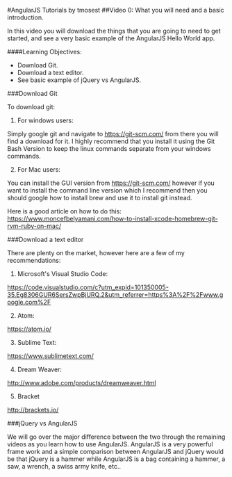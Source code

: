 #AngularJS Tutorials by tmosest
##Video 0: What you will need and a basic introduction.

In this video you will download the things that you are going to need to get started,
and see a very basic example of the AngularJS Hello World app.

####Learning Objectives:
* Download Git.
* Download a text editor.
* See basic example of jQuery vs AngularJS.

###Download Git

To download git:

1) For windows users:

Simply google git and navigate to https://git-scm.com/ from there you will find a download for it. I highly recommend that you install it using the Git Bash Version to keep the linux commands separate from your windows commands.

2) For Mac users:

You can install the GUI version from https://git-scm.com/ however if you want to install the command line version which I recommend then you should google how to install brew and use it to install git instead.

Here is a good article on how to do this: https://www.moncefbelyamani.com/how-to-install-xcode-homebrew-git-rvm-ruby-on-mac/

###Download a text editor

There are plenty on the market, however here are a few of my recommendations:

1) Microsoft's Visual Studio Code:

https://code.visualstudio.com/c?utm_expid=101350005-35.Eg8306GUR6SersZwpBjURQ.2&utm_referrer=https%3A%2F%2Fwww.google.com%2F

2) Atom:

https://atom.io/

3) Sublime Text:

https://www.sublimetext.com/

4) Dream Weaver:

http://www.adobe.com/products/dreamweaver.html

5) Bracket

http://brackets.io/

###jQuery vs AngularJS

We will go over the major difference between the two through the remaining videos as you learn how to use AngularJS. AngularJS is a very powerful frame work and a simple comparison between AngularJS and jQuery would be that jQuery is a hammer while AngularJS is a bag containing a hammer, a saw, a wrench, a swiss army knife, etc..
